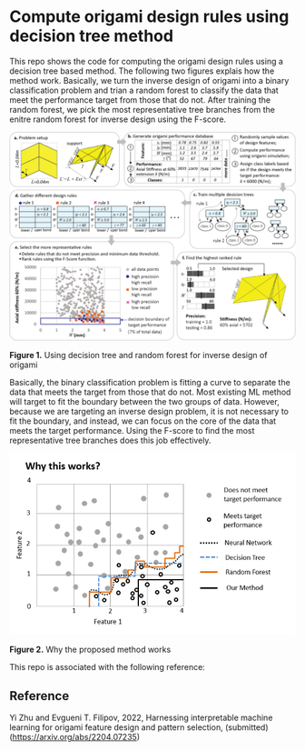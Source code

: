# Compute origami design rules using decision tree method

This repo shows the code for computing the origami design rules using a decision tree based method. The following two figures explais how the method work. Basically, we turn the inverse design of origami into a binary classification problem and trian a random forest to classify the data that meet the performance target from those that do not. After training the random forest, we pick the most representative tree branches from the enitre random forest for inverse design using the F-score.  

![alt text](https://github.com/zzhuyii/TreeForOrigami/blob/main/Methodology.png)

**Figure 1.** Using decision tree and random forest for inverse design of origami

Basically, the binary classification problem is fitting a curve to separate the data that meets the target from those that do not. Most existing ML method will target to fit the boundary between the two groups of data. However, because we are targeting an inverse design problem, it is not necessary to fit the boundary, and instead, we can focus on the core of the data that meets the target performance. Using the F-score to find the most representative tree branches does this job effectively. 

![alt text](https://github.com/zzhuyii/TreeForOrigami/blob/main/Why%20This%20Works.png)

**Figure 2.** Why the proposed method works

This repo is associated with the following reference:

## Reference

Yi Zhu and Evgueni T. Filipov, 2022, Harnessing interpretable machine learning for origami feature design and pattern selection, (submitted) (https://arxiv.org/abs/2204.07235)

